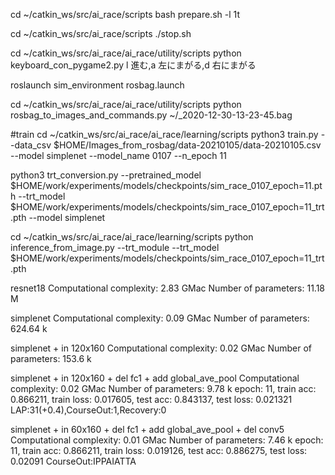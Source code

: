 

cd ~/catkin_ws/src/ai_race/scripts
bash prepare.sh -l 1t

cd ~/catkin_ws/src/ai_race/scripts
./stop.sh

cd ~/catkin_ws/src/ai_race/ai_race/utility/scripts
python keyboard_con_pygame2.py
l 進む,a 左にまがる,d 右にまがる

roslaunch sim_environment rosbag.launch

cd ~/catkin_ws/src/ai_race/ai_race/utility/scripts
python rosbag_to_images_and_commands.py ~/_2020-12-30-13-23-45.bag

#train
cd ~/catkin_ws/src/ai_race/ai_race/learning/scripts
python3 train.py --data_csv $HOME/Images_from_rosbag/data-20210105/data-20210105.csv --model simplenet --model_name 0107 --n_epoch 11

python3 trt_conversion.py --pretrained_model $HOME/work/experiments/models/checkpoints/sim_race_0107_epoch=11.pth --trt_model $HOME/work/experiments/models/checkpoints/sim_race_0107_epoch=11_trt.pth --model simplenet

cd ~/catkin_ws/src/ai_race/ai_race/learning/scripts
python inference_from_image.py --trt_module --trt_model $HOME/work/experiments/models/checkpoints/sim_race_0107_epoch=11_trt.pth


resnet18
Computational complexity:       2.83 GMac
Number of parameters:           11.18 M 

simplenet
Computational complexity:       0.09 GMac
Number of parameters:           624.64 k

simplenet + in 120x160
Computational complexity:       0.02 GMac
Number of parameters:           153.6 k 

simplenet + in 120x160 + del fc1 + add global_ave_pool
Computational complexity:       0.02 GMac
Number of parameters:           9.78 k 
epoch:  11, train acc: 0.866211, train loss: 0.017605, test acc: 0.843137, test loss: 0.021321
LAP:31(+0.4),CourseOut:1,Recovery:0

simplenet + in 60x160 + del fc1 + add global_ave_pool + del conv5
Computational complexity:       0.01 GMac
Number of parameters:           7.46 k
epoch:  11, train acc: 0.866211, train loss: 0.019126, test acc: 0.886275, test loss: 0.02091
CourseOut:IPPAIATTA

